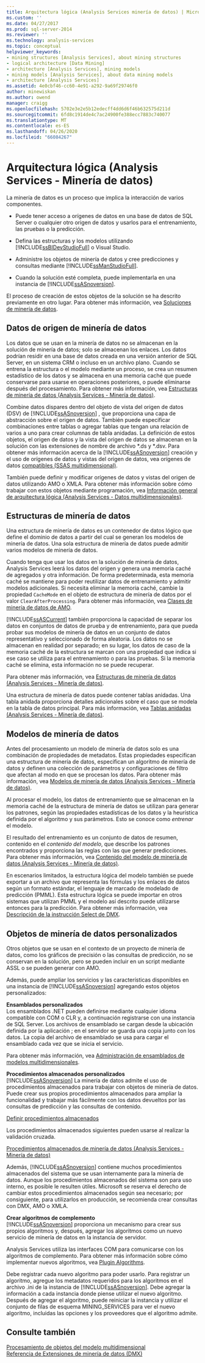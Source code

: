 ```yaml
---
title: Arquitectura lógica (Analysis Services minería de datos) | Microsoft Docs
ms.custom: ''
ms.date: 04/27/2017
ms.prod: sql-server-2014
ms.reviewer: ''
ms.technology: analysis-services
ms.topic: conceptual
helpviewer_keywords:
- mining structures [Analysis Services], about mining structures
- logical architecture [Data Mining]
- architecture [Analysis Services], mining models
- mining models [Analysis Services], about data mining models
- architecture [Analysis Services]
ms.assetid: 4e0cbf46-cc60-4e91-a292-9a69f29746f0
author: minewiskan
ms.author: owend
manager: craigg
ms.openlocfilehash: 5702e3e2e5b12edecff4dd6d6f46b632575d211d
ms.sourcegitcommit: 6fd8c1914de4c7ac24900fe388ecc7883c740077
ms.translationtype: MT
ms.contentlocale: es-ES
ms.lasthandoff: 04/26/2020
ms.locfileid: "66084267"
---
```

# <a name="logical-architecture-analysis-services---data-mining"></a>Arquitectura lógica (Analysis Services - Minería de datos)
  La minería de datos es un proceso que implica la interacción de varios componentes.  
  
-   Puede tener acceso a orígenes de datos en una base de datos de SQL Server o cualquier otro origen de datos y usarlos para el entrenamiento, las pruebas o la predicción.  
  
-   Defina las estructuras y los modelos utilizando [!INCLUDE[ssBIDevStudioFull](../../includes/ssbidevstudiofull-md.md)] o Visual Studio.  
  
-   Administre los objetos de minería de datos y cree predicciones y consultas mediante [!INCLUDE[ssManStudioFull](../../includes/ssmanstudiofull-md.md)].  
  
-   Cuando la solución esté completa, puede implementarla en una instancia de [!INCLUDE[ssASnoversion](../../includes/ssasnoversion-md.md)].  
  
 El proceso de creación de estos objetos de la solución se ha descrito previamente en otro lugar. Para obtener más información, vea [Soluciones de minería de datos](data-mining-solutions.md).  
  

  
##  <a name="data-mining-source-data"></a><a name="bkmk_SourceData"></a>Datos de origen de minería de datos  
 Los datos que se usan en la minería de datos no se almacenan en la solución de minería de datos; solo se almacenan los enlaces. Los datos podrían residir en una base de datos creada en una versión anterior de SQL Server, en un sistema CRM o incluso en un archivo plano. Cuando se entrena la estructura o el modelo mediante un proceso, se crea un resumen estadístico de los datos y se almacena en una memoria caché que puede conservarse para usarse en operaciones posteriores, o puede eliminarse después del procesamiento. Para obtener más información, vea [Estructuras de minería de datos &#40;Analysis Services - Minería de datos&#41;](mining-structures-analysis-services-data-mining.md).  
  
 Combine datos dispares dentro del objeto de vista del origen de datos (DSV) de [!INCLUDE[ssASnoversion](../../includes/ssasnoversion-md.md)] , que proporciona una capa de abstracción sobre el origen de datos. También puede especificar combinaciones entre tablas o agregar tablas que tengan una relación de varios a uno para crear columnas de tabla anidadas. La definición de estos objetos, el origen de datos y la vista del origen de datos se almacenan en la solución con las extensiones de nombre de archivo *.ds y \*.dsv. Para obtener más información acerca de la [!INCLUDE[ssASnoversion](../../includes/ssasnoversion-md.md)] creación y el uso de orígenes de datos y vistas del origen de datos, vea orígenes de datos [compatibles &#40;SSAS multidimensional&#41;](../multidimensional-models/supported-data-sources-ssas-multidimensional.md).  
  
 También puede definir y modificar orígenes de datos y vistas del origen de datos utilizando AMO o XMLA. Para obtener más información sobre cómo trabajar con estos objetos mediante programación, vea [Información general de arquitectura lógica &#40;Analysis Services - Datos multidimensionales&#41;](../multidimensional-models/olap-logical/logical-architecture-overview-analysis-services-multidimensional-data.md).  
  

  
##  <a name="mining-structures"></a><a name="bkmk_Structures"></a>Estructuras de minería de datos  
 Una estructura de minería de datos es un contenedor de datos lógico que define el dominio de datos a partir del cual se generan los modelos de minería de datos. Una sola estructura de minería de datos puede admitir varios modelos de minería de datos.  
  
 Cuando tenga que usar los datos en la solución de minería de datos, Analysis Services leerá los datos del origen y genera una memoria caché de agregados y otra información. De forma predeterminada, esta memoria caché se mantiene para poder reutilizar datos de entrenamiento y admitir modelos adicionales. Si necesita eliminar la memoria caché, cambie la propiedad `CacheMode` en el objeto de estructura de minería de datos por el valor `ClearAfterProcessing`. Para obtener más información, vea [Clases de minería de datos de AMO](https://docs.microsoft.com/bi-reference/amo/amo-data-mining-classes).  
  
 [!INCLUDE[ssASCurrent](../../includes/ssascurrent-md.md)] también proporciona la capacidad de separar los datos en conjuntos de datos de prueba y de entrenamiento, para que pueda probar sus modelos de minería de datos en un conjunto de datos representativo y seleccionado de forma aleatoria. Los datos no se almacenan en realidad por separado; en su lugar, los datos de caso de la memoria caché de la estructura se marcan con una propiedad que indica si ese caso se utiliza para el entrenamiento o para las pruebas. Si la memoria caché se elimina, esta información no se puede recuperar.  
  
 Para obtener más información, vea [Estructuras de minería de datos &#40;Analysis Services - Minería de datos&#41;](mining-structures-analysis-services-data-mining.md).  
  
 Una estructura de minería de datos puede contener tablas anidadas. Una tabla anidada proporciona detalles adicionales sobre el caso que se modela en la tabla de datos principal. Para más información, vea [Tablas anidadas &#40;Analysis Services - Minería de datos&#41;](nested-tables-analysis-services-data-mining.md).  
  
 
  
##  <a name="mining-models"></a><a name="bkmk_Models"></a>Modelos de minería de datos  
 Antes del procesamiento un modelo de minería de datos solo es una combinación de propiedades de metadatos. Estas propiedades especifican una estructura de minería de datos, especifican un algoritmo de minería de datos y definen una colección de parámetros y configuraciones de filtro que afectan al modo en que se procesan los datos. Para obtener más información, vea [Modelos de minería de datos &#40;Analysis Services - Minería de datos&#41;](mining-models-analysis-services-data-mining.md).  
  
 Al procesar el modelo, los datos de entrenamiento que se almacenan en la memoria caché de la estructura de minería de datos se utilizan para generar los patrones, según las propiedades estadísticas de los datos y la heurística definida por el algoritmo y sus parámetros. Esto se conoce como *entrenar* el modelo.  
  
 El resultado del entrenamiento es un conjunto de datos de resumen, contenido en el *contenido del modelo*, que describe los patrones encontrados y proporciona las reglas con las que generar predicciones. Para obtener más información, vea [Contenido del modelo de minería de datos &#40;Analysis Services - Minería de datos&#41;](mining-model-content-analysis-services-data-mining.md).  
  
 En escenarios limitados, la estructura lógica del modelo también se puede exportar a un archivo que representa las fórmulas y los enlaces de datos según un formato estándar, el lenguaje de marcado de modelado de predicción (PMML). Esta estructura lógica se puede importar en otros sistemas que utilizan PMML y el modelo así descrito puede utilizarse entonces para la predicción. Para obtener más información, vea [Descripción de la instrucción Select de DMX](/sql/dmx/understanding-the-dmx-select-statement).  
  

  
##  <a name="custom-data-mining-objects"></a><a name="bkmk_CustomObjects"></a>Objetos de minería de datos personalizados  
 Otros objetos que se usan en el contexto de un proyecto de minería de datos, como los gráficos de precisión o las consultas de predicción, no se conservan en la solución, pero se pueden incluir en un script mediante ASSL o se pueden generar con AMO.  
  
 Además, puede ampliar los servicios y las características disponibles en una instancia de [!INCLUDE[ssASnoversion](../../includes/ssasnoversion-md.md)] agregando estos objetos personalizados:  
  
 **Ensamblados personalizados**  
 Los ensamblados .NET pueden definirse mediante cualquier idioma compatible con COM o CLR y, a continuación registrarse con una instancia de SQL Server. Los archivos de ensamblado se cargan desde la ubicación definida por la aplicación ; en el servidor se guarda una copia junto con los datos. La copia del archivo de ensamblado se usa para cargar el ensamblado cada vez que se inicia el servicio.  
  
 Para obtener más información, vea [Administración de ensamblados de modelos multidimensionales](../multidimensional-models/multidimensional-model-assemblies-management.md).  
  
 **Procedimientos almacenados personalizados**  
 [!INCLUDE[ssASnoversion](../../includes/ssasnoversion-md.md)] La minería de datos admite el uso de procedimientos almacenados para trabajar con objetos de minería de datos. Puede crear sus propios procedimientos almacenados para ampliar la funcionalidad y trabajar más fácilmente con los datos devueltos por las consultas de predicción y las consultas de contenido.  
  
 [Definir procedimientos almacenados](../multidimensional-models-extending-olap-stored-procedures/defining-stored-procedures.md)  
  
 Los procedimientos almacenados siguientes pueden usarse al realizar la validación cruzada.  
  
 [Procedimientos almacenados de minería de datos &#40;Analysis Services - Minería de datos&#41;](/sql/analysis-services/data-mining/data-mining-stored-procedures-analysis-services-data-mining)  
  
 Además, [!INCLUDE[ssASnoversion](../../includes/ssasnoversion-md.md)] contiene muchos procedimientos almacenados del sistema que se usan internamente para la minería de datos. Aunque los procedimientos almacenados del sistema son para uso interno, es posible le resulten útiles. Microsoft se reserva el derecho de cambiar estos procedimientos almacenados según sea necesario; por consiguiente, para utilizarlos en producción, se recomienda crear consultas con DMX, AMO o XMLA.  
  
 **Crear algoritmos de complemento**  
 [!INCLUDE[ssASnoversion](../../includes/ssasnoversion-md.md)] proporciona un mecanismo para crear sus propios algoritmos y, después, agregar los algoritmos como un nuevo servicio de minería de datos en la instancia de servidor.  
  
 Analysis Services utiliza las interfaces COM para comunicarse con los algoritmos de complemento. Para obtener más información sobre cómo implementar nuevos algoritmos, vea [Plugin Algorithms](plugin-algorithms.md).  
  
 Debe registrar cada nuevo algoritmo para poder usarlo. Para registrar un algoritmo, agregue los metadatos requeridos para los algoritmos en el archivo .ini de la instancia de [!INCLUDE[ssASnoversion](../../includes/ssasnoversion-md.md)]. Debe agregar la información a cada instancia donde piense utilizar el nuevo algoritmo. Después de agregar el algoritmo, puede reiniciar la instancia y utilizar el conjunto de filas de esquema MINING_SERVICES para ver el nuevo algoritmo, incluidas las opciones y los proveedores que el algoritmo admite.  
  

  
## <a name="see-also"></a>Consulte también  
 [Procesamiento de objetos del modelo multidimensional](../multidimensional-models/processing-a-multidimensional-model-analysis-services.md)   
 [Referencia de Extensiones de minería de datos &#40;DMX&#41;](/sql/dmx/data-mining-extensions-dmx-reference)  
  
  

